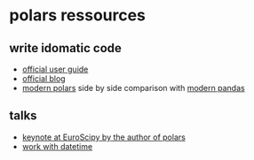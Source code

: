 # polars ressources

## write idomatic code

- [official user guide](https://docs.pola.rs/)
- [official blog](https://pola.rs/posts/)
- [modern polars](https://kevinheavey.github.io/modern-polars/) side by side comparison with [modern pandas](https://tomaugspurger.net/posts/modern-1-intro/)

## talks

- [keynote at EuroScipy by the author of polars](https://www.youtube.com/watch?v=GTVm3QyJ-3I&ab_channel=EuroSciPy)
- [work with datetime](https://www.youtube.com/watch?v=Qr0PnDox5MM&ab_channel=PyData)